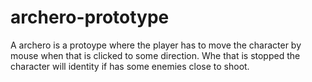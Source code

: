 # archero-prototype
A archero is a protoype where the player has to move the character by mouse when that is clicked to some direction. Whe that is stopped the character will identity if has some enemies close to shoot.
